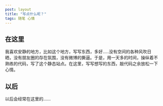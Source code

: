 ```yaml
---
post: layout
title: "写点什么呢？"
tags: 随笔 心情
---
```


## 在这里

我喜欢安静的地方，比如这个地方，写写东西，多好.....没有空间的各种风吹日晒，没有朋友圈的存在氛围，没有微博的撕逼。于是，用一天多的时间，操纵着不熟练的代码，写了这个静态站点。在这里，写写想写的东西，敲代码之余放松一下心情。

## 以后

以后会经常在这里的......





